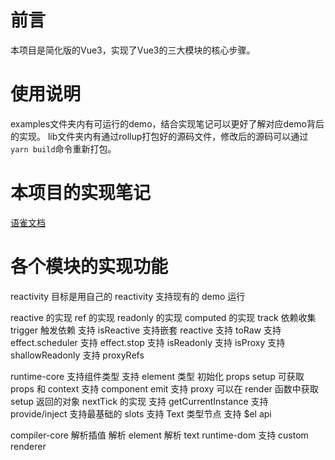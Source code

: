 # 前言

本项目是简化版的Vue3，实现了Vue3的三大模块的核心步骤。

# 使用说明

examples文件夹内有可运行的demo，结合实现笔记可以更好了解对应demo背后的实现。
lib文件夹内有通过rollup打包好的源码文件，修改后的源码可以通过`yarn build`命令重新打包。


# 本项目的实现笔记

[语雀文档](https://www.yuque.com/u22076839/ggb9pg/qepeiz)

# 各个模块的实现功能

reactivity
目标是用自己的 reactivity 支持现有的 demo 运行

 reactive 的实现
 ref 的实现
 readonly 的实现
 computed 的实现
 track 依赖收集
 trigger 触发依赖
 支持 isReactive
 支持嵌套 reactive
 支持 toRaw
 支持 effect.scheduler
 支持 effect.stop
 支持 isReadonly
 支持 isProxy
 支持 shallowReadonly
 支持 proxyRefs
 
runtime-core
 支持组件类型
 支持 element 类型
 初始化 props
 setup 可获取 props 和 context
 支持 component emit
 支持 proxy
 可以在 render 函数中获取 setup 返回的对象
 nextTick 的实现
 支持 getCurrentInstance
 支持 provide/inject
 支持最基础的 slots
 支持 Text 类型节点
 支持 $el api

compiler-core
 解析插值
 解析 element
 解析 text
runtime-dom
 支持 custom renderer
